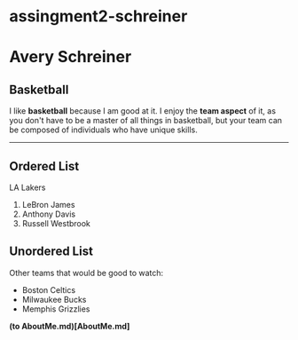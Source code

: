 # assingment2-schreiner
# Avery Schreiner
## Basketball
I like **basketball** because I am good at it.
I enjoy the **team aspect** of it, as you don't have to be 
a master of all things in basketball, but your team
can be composed of individuals who have unique skills.
<hr>

## Ordered List
LA Lakers
1. LeBron James
2. Anthony Davis
3. Russell Westbrook

## Unordered List
Other teams that would be good to watch:
* Boston Celtics
* Milwaukee Bucks
* Memphis Grizzlies

**(to AboutMe.md)[AboutMe.md]**
